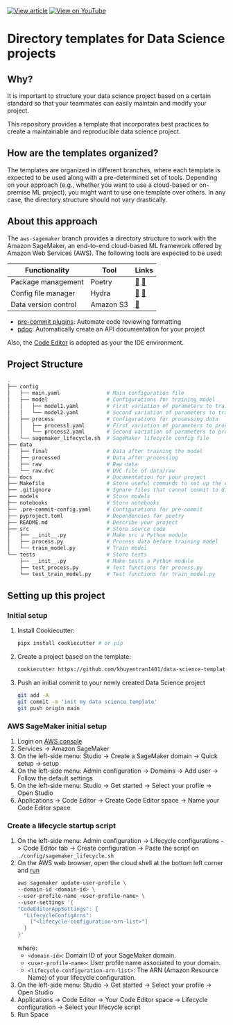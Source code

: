 [![View article](https://img.shields.io/badge/Data_Science_Simplified-View_article-blue)](https://mathdatasimplified.com/2023/06/17/how-to-structure-a-data-science-project-for-readability-and-transparency-2/) [![View on YouTube](https://img.shields.io/badge/YouTube-Watch%20on%20Youtube-red?logo=youtube)](https://youtu.be/TzvcPi3nsdw) 

# Directory templates for Data Science projects

## Why?
It is important to structure your data science project based on a certain standard so that your teammates can easily maintain and modify your project.

This repository provides a template that incorporates best practices to create a maintainable and reproducible data science project.

## How are the templates organized?

The templates are organized in different branches, where each template is expected to be used along with a pre-determined set of tools. Depending on your approach (e.g., whether you want to use a cloud-based or on-premise ML project), you might want to use one template over others. In any case, the directory structure should not vary drastically.

## About this approach

The `aws-sagemaker` branch provides a directory structure to work with the Amazon SageMaker, an end-to-end cloud-based ML framework offered by Amazon Web Services (AWS). The following tools are expected to be used:

| Functionality  | Tool | Links |
|   ---               |        ---   |     ---   |
| Package management |   Poetry | [🔗](https://mathdatasimplified.com/poetry-a-better-way-to-manage-python-dependencies) [🔗](https://towardsdatascience.com/how-to-effortlessly-publish-your-python-package-to-pypi-using-poetry-44b305362f9f) |
| Config file manager | Hydra | [🔗](https://mathdatasimplified.com/stop-hard-coding-in-a-data-science-project-use-configuration-files-instead) [🔗](https://hydra.cc/) |
| Data version control | Amazon S3 | [🔗](https://aws.amazon.com/s3) |

* [pre-commit plugins](https://pre-commit.com/): Automate code reviewing formatting
* [pdoc](https://github.com/pdoc3/pdoc): Automatically create an API documentation for your project

Also, the [Code Editor](https://docs.aws.amazon.com/sagemaker/latest/dg/code-editor.html) is adopted as your the IDE environment.

## Project Structure
```bash
.
├── config
│   ├── main.yaml               # Main configuration file
│   ├── model                   # Configurations for training model
│   │   ├── model1.yaml         # First variation of parameters to train model
│   │   └── model2.yaml         # Second variation of parameters to train model
│   ├── process                 # Configurations for processing data
│   │   ├── process1.yaml       # First variation of parameters to process data
│   │   └── process2.yaml       # Second variation of parameters to process data
│   └── sagemaker_lifecycle.sh  # SageMaker lifecycle config file
├── data                        
│   ├── final                   # Data after training the model
│   ├── processed               # Data after processing
│   ├── raw                     # Raw data
│   └── raw.dvc                 # DVC file of data/raw
├── docs                        # Documentation for your project
├── Makefile                    # Store useful commands to set up the environment
├── .gitignore                  # Ignore files that cannot commit to Git  
├── models                      # Store models
├── notebooks                   # Store notebooks
├── .pre-commit-config.yaml     # Configurations for pre-commit
├── pyproject.toml              # Dependencies for poetry
├── README.md                   # Describe your project
├── src                         # Store source code
│   ├── __init__.py             # Make src a Python module 
│   ├── process.py              # Process data before training model
│   └── train_model.py          # Train model
└── tests                       # Store tests
    ├── __init__.py             # Make tests a Python module 
    ├── test_process.py         # Test functions for process.py
    └── test_train_model.py     # Test functions for train_model.py
```

## Setting up this project

### Initial setup

1. Install Cookiecutter:
    ```bash
    pipx install cookiecutter # or pip
    ```
1. Create a project based on the template:
    ```bash
    cookiecutter https://github.com/khuyentran1401/data-science-template --checkout aws-sagemaker
    ```
1. Push an initial commit to your newly created Data Science project
    ```bash
    git add -A
    git commit -m 'init my data science template'
    git push origin main
    ```

### AWS SageMaker initial setup

1. Login on [AWS console](https://console.aws.amazon.com/)
2. Services -> Amazon SageMaker
3. On the left-side menu: Studio -> Create a SageMaker domain -> Quick setup -> setup
5. On the left-side menu: Admin configuration -> Domains -> Add user -> Follow the default settings
6. On the left-side menu: Studio -> Get started -> Select your profile -> Open Studio
7. Applications -> Code Editor -> Create Code Editor space -> Name your Code Editor space

### Create a lifecycle startup script

1. On the left-side menu: Admin configuration -> Lifecycle configurations -> Code Editor tab -> Create configuration -> Paste the script on `./config/sagemaker_lifecycle.sh`
8. On the AWS web browser, open the cloud shell at the bottom left corner and [run](https://docs.aws.amazon.com/sagemaker/latest/dg/code-editor-use-lifecycle-configurations.html#code-editor-use-lifecycle-configurations-studio-create)
    ```sh
    aws sagemaker update-user-profile \
    --domain-id <domain-id> \
    --user-profile-name <user-profile-name> \
    --user-settings '{
    "CodeEditorAppSettings": {
      "LifecycleConfigArns":
        ["<lifecycle-configuration-arn-list>"]
      }
    }'
    ```
    where:
   - `<domain-id>`: Domain ID of your SageMaker domain.
   - `<user-profile-name>`: User profile name associated to your domain.
   - `<lifecycle-configuration-arn-list>`: The ARN (Amazon Resource Name) of your lifecycle configuration.
6. On the left-side menu: Studio -> Get started -> Select your profile -> Open Studio
7. Applications -> Code Editor -> Your Code Editor space -> Lifecycle configuration -> Select your lifecycle script
8. Run Space
